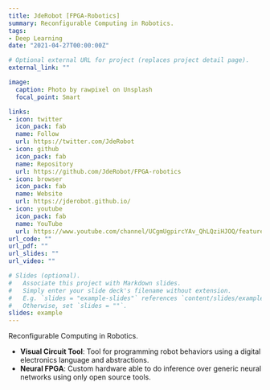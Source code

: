 ```yaml
---
title: JdeRobot [FPGA-Robotics]
summary: Reconfigurable Computing in Robotics.
tags:
- Deep Learning
date: "2021-04-27T00:00:00Z"

# Optional external URL for project (replaces project detail page).
external_link: ""

image:
  caption: Photo by rawpixel on Unsplash
  focal_point: Smart

links:
- icon: twitter
  icon_pack: fab
  name: Follow
  url: https://twitter.com/JdeRobot
- icon: github
  icon_pack: fab
  name: Repository
  url: https://github.com/JdeRobot/FPGA-robotics
- icon: browser
  icon_pack: fab
  name: Website
  url: https://jderobot.github.io/
- icon: youtube
  icon_pack: fab
  name: YouTube
  url: https://www.youtube.com/channel/UCgmUgpircYAv_QhLQziHJOQ/featured
url_code: ""
url_pdf: ""
url_slides: ""
url_video: ""

# Slides (optional).
#   Associate this project with Markdown slides.
#   Simply enter your slide deck's filename without extension.
#   E.g. `slides = "example-slides"` references `content/slides/example-slides.md`.
#   Otherwise, set `slides = ""`.
slides: example
---
```


Reconfigurable Computing in Robotics.

* **Visual Circuit Tool**: Tool for programming robot behaviors using a digital electronics language and abstractions.
* **Neural FPGA**: Custom hardware able to do inference over generic neural networks using only open source tools.
